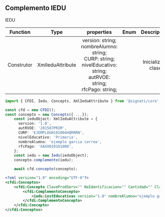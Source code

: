 ## Complemento IEDU

IEDU

| Function  | Type | properties | Enum | Descripcion |
| :---: |:---:| :---:|  :---:|  :---:|
| Construtor |  XmlIeduAttribute | version: string;<br>nombreAlumno: string;<br>CURP: string;<br>nivelEducativo: string;<br>autRVOE: string; <br>rfcPago: string;  | |  Inicializa la clase|



```ts
import { CFDI, Iedu, Concepts, XmlIeduAttribute } from '@signati/core';

const cfd = new CFDI();
const concepto = new Concepts({ ...});
    const ieduObject: XmlIeduAttribute = {
      version: '1.0',
      autRVOE: '201587PRIM',
      CURP: 'EJEMPLOGH101004HQRRRN',
      nivelEducativo: 'Primaria',
      nombreAlumno: 'ejemplo garcia correa',
      rfcPago: 'XAXX010101000',
    };
    const iedu = new Iedu(ieduObject);
    concepto.complemento(iedu);

    await cfd.concepto(concepto);
```
```xml
<?xml version="1.0" encoding="UTF-8"?>
<cfdi:Conceptos>
    <cfdi:Concepto ClaveProdServ="" NoIdentificacion="" Cantidad="" ClaveUnidad="" Unidad="" Descripcion="" ValorUnitario="" Importe="" Descuento="">
        <cfdi:ComplementoConcepto>
            <iedu:instEducativas version="1.0" nombreAlumno="ejemplo garcia correa" CURP="EJEMPLOGH101004HQRRRN" nivelEducativo="Primaria" autRVOE="201587PRIM" rfcPago="XAXX010101000"/>
        </cfdi:ComplementoConcepto>
    </cfdi:Concepto>
</cfdi:Conceptos>
```
